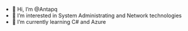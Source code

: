 - 👋 Hi, I’m @Antapq
- 👀 I’m interested in System Administrating and Network technologies 
- 🌱 I’m currently learning C# and Azure


<!---
Antapq/Antapq is a ✨ special ✨ repository because its `README.md` (this file) appears on your GitHub profile.
You can click the Preview link to take a look at your changes.
--->
